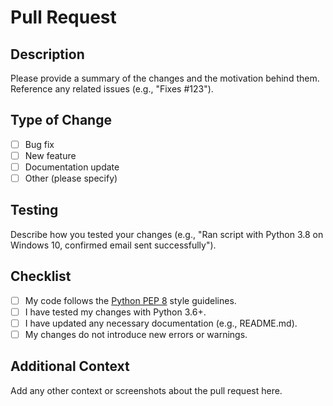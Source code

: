 # Pull Request

## Description
Please provide a summary of the changes and the motivation behind them. Reference any related issues (e.g., "Fixes #123").

## Type of Change
- [ ] Bug fix
- [ ] New feature
- [ ] Documentation update
- [ ] Other (please specify)

## Testing
Describe how you tested your changes (e.g., "Ran script with Python 3.8 on Windows 10, confirmed email sent successfully").

## Checklist
- [ ] My code follows the [Python PEP 8](https://peps.python.org/pep-0008/) style guidelines.
- [ ] I have tested my changes with Python 3.6+.
- [ ] I have updated any necessary documentation (e.g., README.md).
- [ ] My changes do not introduce new errors or warnings.

## Additional Context
Add any other context or screenshots about the pull request here.